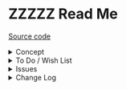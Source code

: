 # ZZZZZ Read Me

[Source code]()

<details>

<summary>Concept</summary>

</details>

<details>

<summary>To Do / Wish List</summary>


</details>

<details>

<summary>Issues</summary>


</details>

<details>

<summary>Change Log</summary>

### ZZZ

* F - First commit

</details>